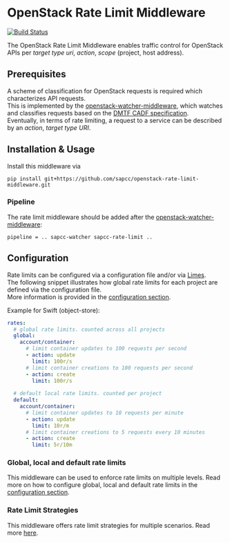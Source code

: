 OpenStack Rate Limit Middleware
===============================

[![Build Status](https://travis-ci.org/sapcc/openstack-rate-limit-middleware.svg?branch=master)](https://travis-ci.org/sapcc/openstack-rate-limit-middleware)

The OpenStack Rate Limit Middleware enables traffic control for OpenStack APIs per *target type uri*, *action*, *scope* (project, host address).

Prerequisites
-------------

A scheme of classification for OpenStack requests is required which characterizes API requests.  
This is implemented by the [openstack-watcher-middleware](https://github.com/sapcc/openstack-watcher-middleware), 
which watches and classifies requests based on the [DMTF CADF specification](https://www.dmtf.org/standards/cadf).  
Eventually, in terms of rate limiting, a request to a service can be described by an *action*, *target type URI*.

## Installation & Usage

Install this middleware via
```
pip install git+https://github.com/sapcc/openstack-rate-limit-middleware.git 
```

### Pipeline 

The rate limit middleware should be added after the [openstack-watcher-middleware](https://github.com/sapcc/openstack-watcher-middleware):
```
pipeline = .. sapcc-watcher sapcc-rate-limit ..
```

## Configuration

Rate limits can be configured via a configuration file and/or via [Limes](https://github.com/sapcc/limes).  
The following snippet illustrates how global rate limits for each project are defined via the configuration file.  
More information is provided in the [configuration section](./docs/configuration.md).

Example for Swift (object-store):
```yaml
rates:
  # global rate limits. counted across all projects
  global:
    account/container:
      # limit container updates to 100 requests per second
      - action: update  
        limit: 100r/s
      # limit container creations to 100 requests per second
      - action: create 
        limit: 100r/s
  
  # default local rate limits. counted per project
  default:
    account/container:
      # limit container updates to 10 requests per minute
      - action: update  
        limit: 10r/m
      # limit container creations to 5 requests every 10 minutes
      - action: create 
        limit: 5r/10m
``` 

### Global, local and default rate limits

This middleware can be used to enforce rate limits on multiple levels. 
Read more on how to configure global, local and default rate limits in the [configuration section](./docs/configuration.md).


### Rate Limit Strategies

This middleware offers rate limit strategies for multiple scenarios. Read more [here](./docs/strategies.md#strategies).
